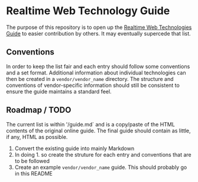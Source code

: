 # Realtime Web Technology Guide

The purpose of this repository is to open up the [Realtime Web Technologies Guide](http://www.leggetter.co.uk/real-time-web-technologies-guide) to easier contribution by others. It may eventually supercede that list.

## Conventions

In order to keep the list fair and each entry should follow some conventions and a set format. Additional information about individual technologies can then be created in a `vendor/vendor_name` directory. The structure and conventions of vendor-specific information should still be consistent to ensure the guide maintains a standard feel.

## Roadmap / TODO

The current list is within '/guide.md` and is a copy/paste of the HTML contents of the original online guide. The final guide should contain as little, if any, HTML as possible.

1. Convert the existing guide into mainly Markdown
2. In doing 1. so create the struture for each entry and conventions that are to be followed
3. Create an example `vendor/vendor_name` guide. This should probably go in this README